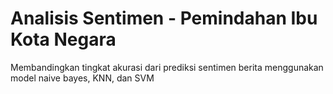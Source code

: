 # Analisis Sentimen - Pemindahan Ibu Kota Negara
Membandingkan  tingkat akurasi dari prediksi sentimen berita menggunakan model naive bayes, KNN, dan SVM

